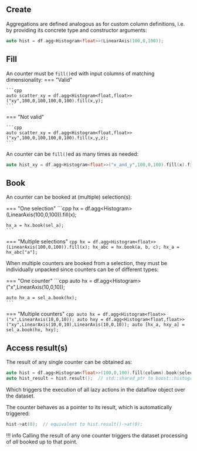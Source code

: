 ## Create

Aggregations are defined analogous as for custom column definitions, i.e. by providing its concrete type and constructor arguments:
```cpp
auto hist = df.agg<Histogram<float>>(LinearAxis(100,0,100));
```

## Fill

An counter must be `fill()`ed with input columns of matching dimensionality:
=== "Valid"

    ```cpp
    auto scatter_xy = df.agg<Histogram<float,float>>("xy",100,0,100,100,0,100).fill(x,y);
    ```
=== "Not valid"

    ```cpp
    auto scatter_xy = df.agg<Histogram<float,float>>("xy",100,0,100,100,0,100).fill(x,y,z);
    ```

An counter can be `fill()`ed as many times as needed:

```cpp title="Filling a histogram twice per-entry"
auto hist_xy = df.agg<Histogram<float>>("x_and_y",100,0,100).fill(x).fill(y);
```
<!-- !!! warning "Make sure to get the returned book"

    Reminder: each (chained) method returns a new node with the lazy action booked.
    In other words, make sure to obtain and use the returned counter for the columns to be actually filled!
    The following will be a mistake:
    ```cpp
    auto hist = df.agg<Histogram<float>>(LinearAxis(100,0,100));
    hist.fill(x);  // mistake!
    ```

!!! info "Breaking up counter calls"
    On the flip side of the above warning method chaining can be used to break up counter definitions.
    For example, a common axis binning can be recycled for multiple histograms of different variables:
    ```cpp
    auto hbins = df.agg<Histogram<float>>(LinearAxis(100,0,100));
    auto hx = hbins.fill(x);
    auto hy = hbins.fill(y);
    ``` -->

## Book

An counter can be booked at (multiple) selection(s):

=== "One selection"
    ```cpp
    hx = df.agg<Histogram<float>>(LinearAxis(100,0,100)).fill(x);

    hx_a = hx.book(sel_a);
    ```
=== "Multiple selections"
    ```cpp
    hx = df.agg<Histogram<float>>(LinearAxis(100,0,100)).fill(x);
    hx_abc = hx.book(a, b, c);
    hx_a = hx_abc["a"];
    ```

When multiple counters are booked from a selection, they must be individually unpacked since counters can be of different types:

=== "One counter"
    ```cpp
    auto hx = df.agg<Histogram<float>>("x",LinearAxis(10,0,10));

    auto hx_a = sel_a.book(hx);
    ```
=== "Multiple counters"
    ```cpp
    auto hx = df.agg<Histogram<float>>("x",LinearAxis(10,0,10));
    auto hxy = df.agg<Histogram<float,float>>("xy",LinearAxis(10,0,10),LinearAxis(10,0,10));
    auto [hx_a, hxy_a] = sel_a.book(hx, hxy);
    ```

## Access result(s)

The result of any single counter can be obtained as:
```cpp
auto hist = df.agg<Histogram<float>>(100,0,100).fill(column).book(selection);
auto hist_result = hist.result();  // std::shared_ptr to boost::histogram object
```
Which triggers the execution of all lazy actions in the dataflow object over the dataset.

The counter behaves as a pointer to its result, which is automatically triggered:
```cpp
hist->at(0);  // equivalent to hist.result()->at(0);
```

!!! info
    Calling the result of any one counter triggers the dataset processing of *all* booked up to that point.